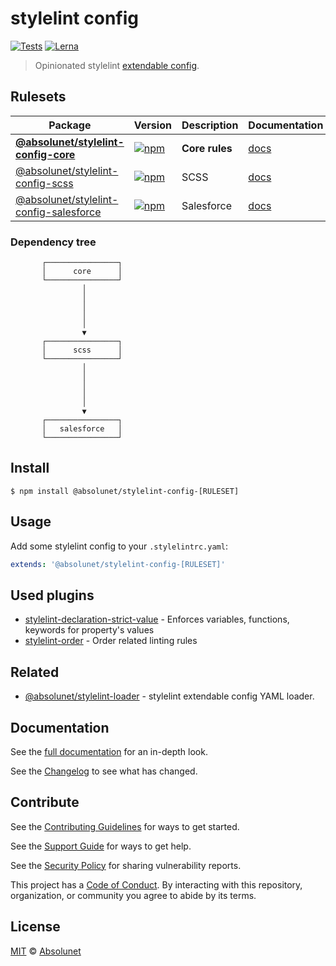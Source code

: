 # stylelint config
[![Tests][tests-badge]][tests-url]
[![Lerna][lerna-badge]][lerna-url]

> Opinionated stylelint [extendable config](https://stylelint.io/user-guide/configuration/#extends).


## Rulesets

| Package | Version | Description | Documentation |
|---|---|---|---|
| **[@absolunet/stylelint-config-core](packages/core)** | [![npm](https://img.shields.io/npm/v/@absolunet/stylelint-config-core.svg)](https://www.npmjs.com/package/@absolunet/stylelint-config-core) | **Core rules** | [docs](https://documentation.absolunet.com/stylelint-config/core) |
| [@absolunet/stylelint-config-scss](packages/scss) | [![npm](https://img.shields.io/npm/v/@absolunet/stylelint-config-scss.svg)](https://www.npmjs.com/package/@absolunet/stylelint-config-scss) | SCSS | [docs](https://documentation.absolunet.com/stylelint-config/scss) |
| [@absolunet/stylelint-config-salesforce](packages/salesforce) | [![npm](https://img.shields.io/npm/v/@absolunet/stylelint-config-salesforce.svg)](https://www.npmjs.com/package/@absolunet/stylelint-config-salesforce) | Salesforce | [docs](https://documentation.absolunet.com/stylelint-config/salesforce) |

### Dependency tree
```
       ┌────────────────┐
       │      core      │
       └────────────────┘
                │
                │
                │
                │
                │
                ▼
       ┌────────────────┐
       │      scss      │
       └────────────────┘
                │
                │
                │
                │
                │
                ▼
       ┌────────────────┐
       │   salesforce   │
       └────────────────┘
```

## Install

```
$ npm install @absolunet/stylelint-config-[RULESET]
```


## Usage

Add some stylelint config to your `.stylelintrc.yaml`:

```yaml
extends: '@absolunet/stylelint-config-[RULESET]'
```


## Used plugins

- [stylelint-declaration-strict-value](https://github.com/AndyOGo/stylelint-declaration-strict-value) - Enforces variables, functions, keywords for property's values
- [stylelint-order](https://github.com/hudochenkov/stylelint-order) - Order related linting rules


## Related

- [@absolunet/stylelint-loader](https://github.com/absolunet/node-stylelint-loader) - stylelint extendable config YAML loader.


## Documentation

See the [full documentation](https://documentation.absolunet.com/stylelint-config/core) for an in-depth look.

See the [Changelog](CHANGELOG.md) to see what has changed.


## Contribute

See the [Contributing Guidelines](CONTRIBUTING.md) for ways to get started.

See the [Support Guide](SUPPORT.md) for ways to get help.

See the [Security Policy](SECURITY.md) for sharing vulnerability reports.

This project has a [Code of Conduct](CODE_OF_CONDUCT.md).
By interacting with this repository, organization, or community you agree to abide by its terms.


## License

[MIT](LICENSE) © [Absolunet](https://absolunet.com)




[tests-badge]: https://github.com/absolunet/stylelint-config/workflows/tests/badge.svg?branch=production
[lerna-badge]: https://img.shields.io/badge/maintained%20with-lerna-cc00ff.svg

[tests-url]: https://github.com/absolunet/stylelint-config/actions?query=workflow%3Atests+branch%3Aproduction
[lerna-url]: https://lerna.js.org/
